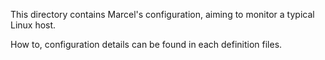 This directory contains Marcel's configuration, aiming to monitor a typical Linux host.

How to, configuration details can be found in each definition files. 
